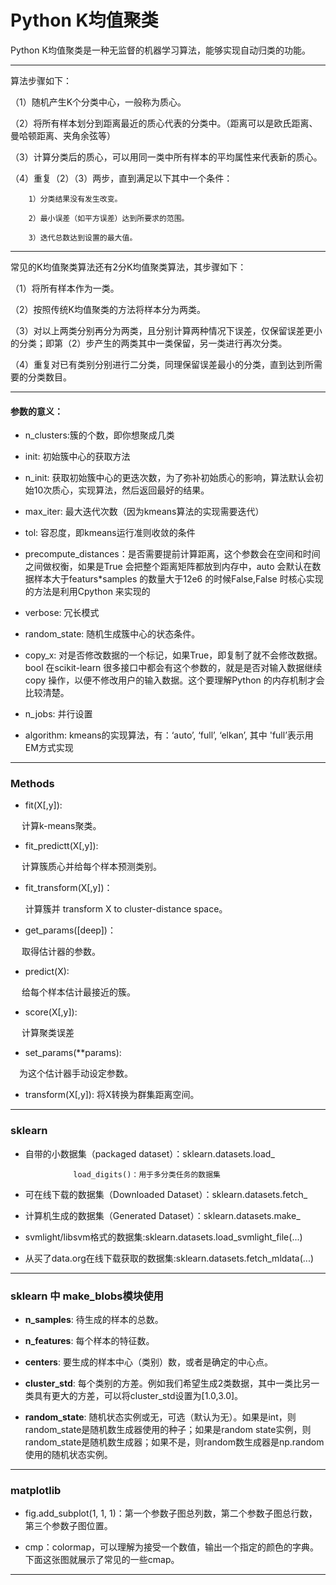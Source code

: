 # Python K均值聚类

Python K均值聚类是一种无监督的机器学习算法，能够实现自动归类的功能。

---

算法步骤如下：

（1）随机产生K个分类中心，一般称为质心。

（2）将所有样本划分到距离最近的质心代表的分类中。（距离可以是欧氏距离、曼哈顿距离、夹角余弦等）

（3）计算分类后的质心，可以用同一类中所有样本的平均属性来代表新的质心。

（4）重复（2）（3）两步，直到满足以下其中一个条件：

```
    1）分类结果没有发生改变。

    2）最小误差（如平方误差）达到所要求的范围。

    3）迭代总数达到设置的最大值。
```

---

常见的K均值聚类算法还有2分K均值聚类算法，其步骤如下：

（1）将所有样本作为一类。

（2）按照传统K均值聚类的方法将样本分为两类。

（3）对以上两类分别再分为两类，且分别计算两种情况下误差，仅保留误差更小的分类；即第（2）步产生的两类其中一类保留，另一类进行再次分类。

（4）重复对已有类别分别进行二分类，同理保留误差最小的分类，直到达到所需要的分类数目。

---

#### 参数的意义：

- n_clusters:簇的个数，即你想聚成几类

- init: 初始簇中心的获取方法

- n_init: 获取初始簇中心的更迭次数，为了弥补初始质心的影响，算法默认会初始10次质心，实现算法，然后返回最好的结果。

- max_iter: 最大迭代次数（因为kmeans算法的实现需要迭代）

- tol: 容忍度，即kmeans运行准则收敛的条件

- precompute_distances：是否需要提前计算距离，这个参数会在空间和时间之间做权衡，如果是True 会把整个距离矩阵都放到内存中，auto 会默认在数据样本大于featurs*samples 的数量大于12e6 的时候False,False 时核心实现的方法是利用Cpython 来实现的

- verbose: 冗长模式

- random_state: 随机生成簇中心的状态条件。

- copy_x: 对是否修改数据的一个标记，如果True，即复制了就不会修改数据。bool 在scikit-learn 很多接口中都会有这个参数的，就是是否对输入数据继续copy 操作，以便不修改用户的输入数据。这个要理解Python 的内存机制才会比较清楚。

- n_jobs: 并行设置

- algorithm: kmeans的实现算法，有：‘auto’, ‘full’, ‘elkan’, 其中 'full’表示用EM方式实现

---

### Methods

- fit(X\[,y\]): 

　   计算k-means聚类。 

- fit_predictt(X\[,y\]):

　   计算簇质心并给每个样本预测类别。 

- fit_transform(X\[,y\])：

  计算簇并 transform X to cluster-distance space。

- get_params(\[deep\])： 

　   取得估计器的参数。 

- predict(X):

　   给每个样本估计最接近的簇。 

- score(X\[,y\]): 

　  计算聚类误差 

- set_params(**params): 

　为这个估计器手动设定参数。 

- transform(X\[,y\]): 将X转换为群集距离空间。

---

### sklearn

- 自带的小数据集（packaged dataset）：sklearn.datasets.load_<name>

```undefined
              load_digits()：用于多分类任务的数据集
```

- 可在线下载的数据集（Downloaded Dataset）：sklearn.datasets.fetch_<name>

- 计算机生成的数据集（Generated Dataset）：sklearn.datasets.make_<name>

- svmlight/libsvm格式的数据集:sklearn.datasets.load\_svmlight\_file(...)

- 从买了data.org在线下载获取的数据集:sklearn.datasets.fetch_mldata(...)

---

### sklearn 中 make_blobs模块使用

- **n_samples**: 待生成的样本的总数。

- **n_features**:  每个样本的特征数。

- **centers**:  要生成的样本中心（类别）数，或者是确定的中心点。

- **cluster_std**:  每个类别的方差。例如我们希望生成2类数据，其中一类比另一类具有更大的方差，可以将cluster_std设置为\[1.0,3.0\]。

- **random_state**: 随机状态实例或无，可选（默认为无）。如果是int，则random\_state是随机数生成器使用的种子；如果是random state实例，则random\_state是随机数生成器；如果不是，则random数生成器是np.random使用的随机状态实例。

---

### matplotlib

- fig.add_subplot(1, 1, 1)：第一个参数子图总列数，第二个参数子图总行数，第三个参数子图位置。

- cmp：colormap，可以理解为接受一个数值，输出一个指定的颜色的字典。下面这张图就展示了常见的一些cmap。

---
